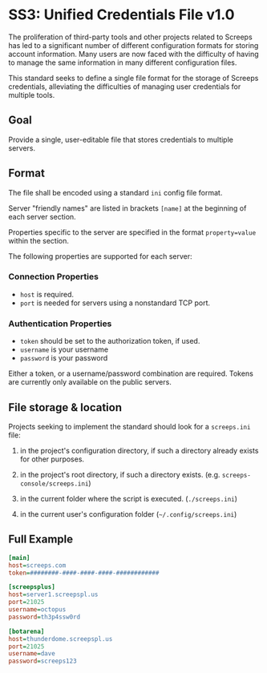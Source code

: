 # SS3: Unified Credentials File v1.0

The proliferation of third-party tools and other projects related to Screeps has led to a significant number of different configuration formats for storing account information. Many users are now faced with the difficulty of having to manage the same information in many different configuration files.

This standard seeks to define a single file format for the storage of Screeps credentials, alleviating the difficulties of managing user credentials for multiple tools.

## Goal

Provide a single, user-editable file that stores credentials to multiple servers.

## Format

The file shall be encoded using a standard `ini` config file format.

Server "friendly names" are listed in brackets `[name]` at the beginning of each server section.

Properties specific to the server are specified in the format `property=value` within the section. 

The following properties are supported for each server:

### Connection Properties
* `host` is required.
* `port` is needed for servers using a nonstandard TCP port.

### Authentication Properties
* `token` should be set to the authorization token, if used.
* `username` is your username
* `password` is your password

Either a token, or a username/password combination are required.
Tokens are currently only available on the public servers.

## File storage & location

Projects seeking to implement the standard should look for a `screeps.ini` file:

1. in the project's configuration directory, if such a directory already exists for other purposes.

2. in the project's root directory, if such a directory exists. (e.g. `screeps-console/screeps.ini`)

3. in the current folder where the script is executed. (`./screeps.ini`)

4. in the current user's configuration folder (`~/.config/screeps.ini`)

## Full Example

```ini
[main]
host=screeps.com
token=########-####-####-####-############

[screepsplus]
host=server1.screepspl.us
port=21025
username=octopus
password=th3p4ssw0rd

[botarena]
host=thunderdome.screepspl.us
port=21025
username=dave
password=screeps123
```
